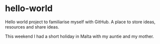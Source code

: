 # hello-world
Hello world project to familiarise myself with GitHub. A place to store ideas, resources and share ideas.

This weekend I had a short holiday in Malta with my auntie and my mother. 
